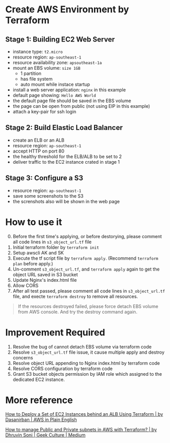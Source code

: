 # Create AWS Environment by Terraform
## Stage 1: Building EC2 Web Server
- instance type: `t2.micro`
- resource region: `ap-southeast-1`
- resource availability zone: `apsoutheast-1a`
- mount an EBS volume: `size 1GB`
    - 1 partition
    - has file system
    - auto mount while instace startup
- install a web server application: `nginx` in this example
- default page showing: `Hello AWS World`
- the default page file should be saved in the EBS volume
- the page can be open from public (not using EIP in this example)
- attach a key-pair for ssh login


## Stage 2: Build Elastic Load Balancer
- create an ELB or an ALB
- resource region: `ap-southeast-1`
- accept HTTP on port 80
- the healthy threshold for the ELB/ALB to be set to 2
- deliver traffic to the EC2 instance crated in stage 1


## Stage 3: Configure a S3
- resource region: `ap-southeast-1`
- save some screenshots to the S3
- the screnshots also will be shown in the web page



# How to use it
0. Before the first time's applying, or before destorying, please comment all code lines in `s3_object_url.tf` file
1. Initial terraform folder by `terraform init`
2. Setup awscli AK and SK
3. Execute the tf script file by `terraform apply`. (Recommend `terraform plan` before apply.)
4. Un-comment `s3_object_url.tf`, and `terraform apply` again to get the object URL saved in S3 bucket
5. Update Nginx's index.html file
6. Allow CORS
7. After all test passed, please comment all code lines in `s3_object_url.tf` file, and execte `terraform destroy` to remove all resources.
> If the resources destroyed failed, please force detach EBS volume from AWS console. And try the destroy command again.


# Improvement Required
1. Resolve the bug of cannot detach EBS volume via terraform code
2. Resolve `s3_object_url.tf` file issue, it cause multiple apply and destroy concerns
3. Resolve object URL appending to Nginx index.html by terraform code
4. Resolve CORS configuration by terraform code
5. Grant S3 bucket objects permission by IAM role which assigned to the dedicated EC2 instance.


# More reference
[How to Deploy a Set of EC2 Instances behind an ALB Using Terraform | by Dasanirban | AWS in Plain English](https://aws.plainenglish.io/deploy-a-set-of-ec2-instances-behind-an-alb-using-terraform-403fe584f09e)

[How to manage Public and Private subnets in AWS with Terraform? | by Dhruvin Soni | Geek Culture | Medium](https://medium.com/geekculture/how-to-manage-public-and-private-subnets-in-aws-with-terraform-69c272003c81)


